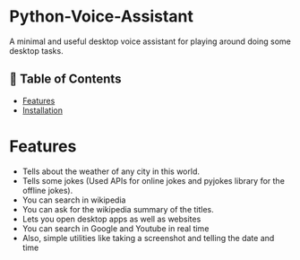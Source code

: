 # Python-Voice-Assistant
A minimal and useful desktop voice assistant for playing around doing some desktop tasks.

## 📑 Table of Contents
- [Features](#features)
- [Installation](#installation)

# Features
- Tells about the weather of any city in this world.
- Tells some jokes (Used APIs for online jokes and pyjokes library for the offline jokes).
- You can search in wikipedia
- You can ask for the wikipedia summary of the titles.
- Lets you open desktop apps as well as websites
- You can search in Google and Youtube in real time
- Also, simple utilities like taking a screenshot and telling the date and time 
